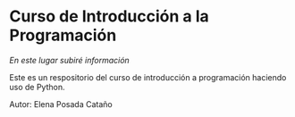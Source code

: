 ﻿# Curso de Introducción a la Programación

_En este lugar subiré información_


Este es un respositorio del curso de introducción a programación haciendo uso de Python.

Autor: Elena Posada Cataño
